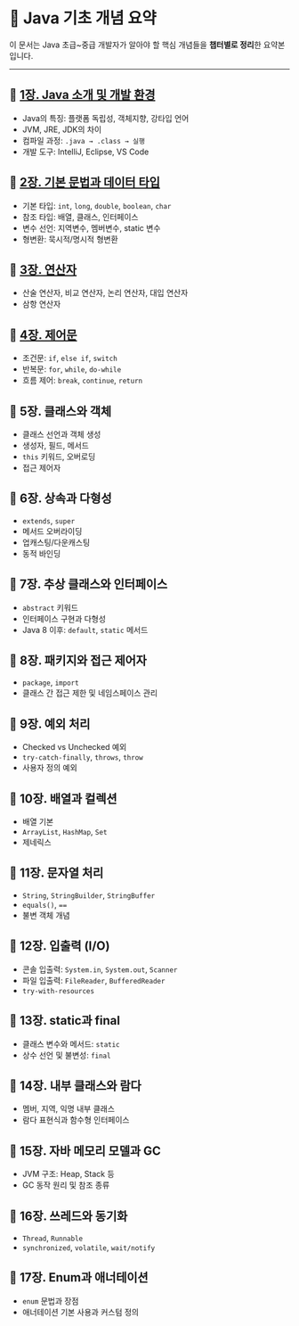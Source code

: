 # 📗 Java 기초 개념 요약

이 문서는 Java 초급~중급 개발자가 알아야 할 핵심 개념들을 **챕터별로 정리**한 요약본입니다.

---

## 📘 [1장. Java 소개 및 개발 환경](01.md)
- Java의 특징: 플랫폼 독립성, 객체지향, 강타입 언어
- JVM, JRE, JDK의 차이
- 컴파일 과정: `.java → .class → 실행`
- 개발 도구: IntelliJ, Eclipse, VS Code

## 📘 [2장. 기본 문법과 데이터 타입](02.md)
- 기본 타입: `int`, `long`, `double`, `boolean`, `char`
- 참조 타입: 배열, 클래스, 인터페이스
- 변수 선언: 지역변수, 멤버변수, static 변수
- 형변환: 묵시적/명시적 형변환

## 📘 [3장. 연산자](03.md)
- 산술 연산자, 비교 연산자, 논리 연산자, 대입 연산자
- 삼항 연산자

## 📘 [4장. 제어문](04.md)
- 조건문: `if`, `else if`, `switch`
- 반복문: `for`, `while`, `do-while`
- 흐름 제어: `break`, `continue`, `return`

## 📘 5장. 클래스와 객체
- 클래스 선언과 객체 생성
- 생성자, 필드, 메서드
- `this` 키워드, 오버로딩
- 접근 제어자

## 📘 6장. 상속과 다형성
- `extends`, `super`
- 메서드 오버라이딩
- 업캐스팅/다운캐스팅
- 동적 바인딩

## 📘 7장. 추상 클래스와 인터페이스
- `abstract` 키워드
- 인터페이스 구현과 다형성
- Java 8 이후: `default`, `static` 메서드

## 📘 8장. 패키지와 접근 제어자
- `package`, `import`
- 클래스 간 접근 제한 및 네임스페이스 관리

## 📘 9장. 예외 처리
- Checked vs Unchecked 예외
- `try-catch-finally`, `throws`, `throw`
- 사용자 정의 예외

## 📘 10장. 배열과 컬렉션
- 배열 기본
- `ArrayList`, `HashMap`, `Set`
- 제네릭스

## 📘 11장. 문자열 처리
- `String`, `StringBuilder`, `StringBuffer`
- `equals()`, `==`
- 불변 객체 개념

## 📘 12장. 입출력 (I/O)
- 콘솔 입출력: `System.in`, `System.out`, `Scanner`
- 파일 입출력: `FileReader`, `BufferedReader`
- `try-with-resources`

## 📘 13장. static과 final
- 클래스 변수와 메서드: `static`
- 상수 선언 및 불변성: `final`

## 📘 14장. 내부 클래스와 람다
- 멤버, 지역, 익명 내부 클래스
- 람다 표현식과 함수형 인터페이스

## 📘 15장. 자바 메모리 모델과 GC
- JVM 구조: Heap, Stack 등
- GC 동작 원리 및 참조 종류

## 📘 16장. 쓰레드와 동기화
- `Thread`, `Runnable`
- `synchronized`, `volatile`, `wait/notify`

## 📘 17장. Enum과 애너테이션
- `enum` 문법과 장점
- 애너테이션 기본 사용과 커스텀 정의